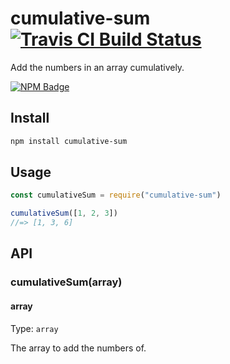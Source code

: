 # cumulative-sum [![Travis CI Build Status](https://img.shields.io/travis/com/Richienb/cumulative-sum/master.svg?style=for-the-badge)](https://travis-ci.com/Richienb/cumulative-sum)

Add the numbers in an array cumulatively.

[![NPM Badge](https://nodei.co/npm/cumulative-sum.png)](https://npmjs.com/package/cumulative-sum)

## Install

```sh
npm install cumulative-sum
```

## Usage

```js
const cumulativeSum = require("cumulative-sum")

cumulativeSum([1, 2, 3])
//=> [1, 3, 6]
```

## API

### cumulativeSum(array)

#### array

Type: `array`

The array to add the numbers of.
